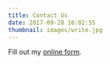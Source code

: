 ```yaml
---
title: Contact Us
date: 2017-09-28 16:02:55
thumbnail: images/write.jpg
---
```

<div id="wufoo-w5o8xs70xri91t">
Fill out my <a href="https://ladeezfirstmedia.wufoo.com/forms/w5o8xs70xri91t">online form</a>.
</div>
<script type="text/javascript">var w5o8xs70xri91t;(function(d, t) {
var s = d.createElement(t), options = {
'userName':'ladeezfirstmedia',
'formHash':'w5o8xs70xri91t',
'autoResize':true,
'height':'437',
'async':true,
'host':'wufoo.com',
'header':'show',
'ssl':true};
s.src = ('https:' == d.location.protocol ? 'https://' : 'http://') + 'www.wufoo.com/scripts/embed/form.js';
s.onload = s.onreadystatechange = function() {
var rs = this.readyState; if (rs) if (rs != 'complete') if (rs != 'loaded') return;
try { w5o8xs70xri91t = new WufooForm();w5o8xs70xri91t.initialize(options);w5o8xs70xri91t.display(); } catch (e) {}};
var scr = d.getElementsByTagName(t)[0], par = scr.parentNode; par.insertBefore(s, scr);
})(document, 'script');</script>
